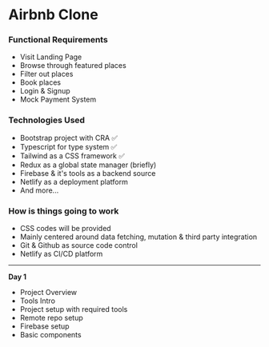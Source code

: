 # Airbnb Clone

### Functional Requirements
- Visit Landing Page
- Browse through featured places
- Filter out places
- Book places
- Login & Signup
- Mock Payment System
  
### Technologies Used
- Bootstrap project with CRA ✅
- Typescript for type system ✅
- Tailwind as a CSS framework ✅
- Redux as a global state manager (briefly)
- Firebase & it's tools as a backend source
- Netlify as a deployment platform
- And more...

### How is things going to work
- CSS codes will be provided
- Mainly centered around data fetching, mutation & third party integration
- Git & Github as source code control
- Netlify as CI/CD platform

---

__Day 1__
- Project Overview 
- Tools Intro 
- Project setup with required tools 
- Remote repo setup 
- Firebase setup 
- Basic components 
